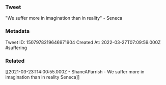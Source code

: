 ### Tweet
"We suffer more in imagination than in reality" - Seneca

### Metadata
Tweet ID: 1507978219646971904
Created At: 2022-03-27T07:09:59.000Z
#suffering

### Related
[[2021-03-23T14:00:55.000Z - ShaneAParrish - We suffer more in imagination than in reality Seneca]]

